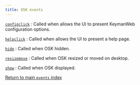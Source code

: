 ```yaml
---
title: OSK events
---
```


[`configclick`](configclick)
:   Called when allows the UI to present KeymanWeb configuration
    options.

<!-- -->

[`helpclick`](helpclick)
:   Called when allows the UI to present a help page.

<!-- -->

[`hide`](hide)
:   Called when OSK hidden.

<!-- -->

[`resizemove`](resizemove)
:   Called when OSK resized or moved on desktop.

<!-- -->

[`show`](show)
:   Called when OSK displayed.

[Return to main `events` index](..)